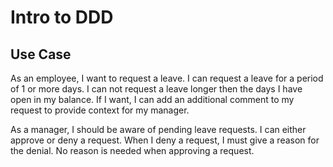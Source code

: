 # Intro to DDD

## Use Case

As an employee, I want to request a leave. I can request a leave for a period of 1 or more days. 
I can not request a leave longer then the days I have open in my balance. 
If I want, I can add an additional comment to my request to provide context for my manager.

As a manager, I should be aware of pending leave requests. 
I can either approve or deny a request. When I deny a request, 
I must give a reason for the denial. No reason is needed when approving a request.